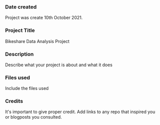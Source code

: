 
### Date created
Project was create 10th October 2021.

### Project Title
Bikeshare Data Analysis Project

### Description
Describe what your project is about and what it does

### Files used
Include the files used

### Credits
It's important to give proper credit. Add links to any repo that inspired you or blogposts you consulted.

